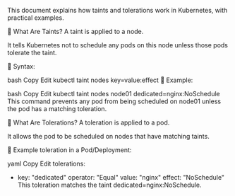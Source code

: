 This document explains how taints and tolerations work in Kubernetes, with practical examples.

🧠 What Are Taints?
A taint is applied to a node.

It tells Kubernetes not to schedule any pods on this node unless those pods tolerate the taint.

📌 Syntax:

bash
Copy
Edit
kubectl taint nodes <node-name> key=value:effect
🔸 Example:

bash
Copy
Edit
kubectl taint nodes node01 dedicated=nginx:NoSchedule
This command prevents any pod from being scheduled on node01 unless the pod has a matching toleration.

🎯 What Are Tolerations?
A toleration is applied to a pod.

It allows the pod to be scheduled on nodes that have matching taints.

📌 Example toleration in a Pod/Deployment:

yaml
Copy
Edit
tolerations:
  - key: "dedicated"
    operator: "Equal"
    value: "nginx"
    effect: "NoSchedule"
This toleration matches the taint dedicated=nginx:NoSchedule.
